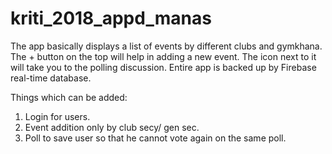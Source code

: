 # kriti_2018_appd_manas
The app basically displays a list of events by different clubs and gymkhana.
The + button on the top will help in adding a new event.
The icon next to it will take you to the polling discussion.
Entire app is backed up by Firebase real-time database.

Things which can be added: 
1. Login for users.
2. Event addition only by club secy/ gen sec.
3. Poll to save user so that he cannot vote again on the same poll.
